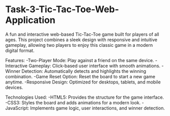 # Task-3-Tic-Tac-Toe-Web-Application
A fun and interactive web-based Tic-Tac-Toe game built for players of all ages. This project combines a sleek design with responsive and intuitive gameplay, allowing two players to enjoy this classic game in a modern digital format.

Features:
-Two-Player Mode: Play against a friend on the same device.
-Interactive Gameplay: Click-based user interface with smooth animations.
-Winner Detection: Automatically detects and highlights the winning combination.
-Game Reset Option: Reset the board to start a new game anytime.
-Responsive Design: Optimized for desktops, tablets, and mobile devices.

Technologies Used:
-HTML5: Provides the structure for the game interface.
-CSS3: Styles the board and adds animations for a modern look.
-JavaScript: Implements game logic, user interactions, and winner detection.
